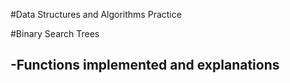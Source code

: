 #Data Structures and Algorithms Practice

#Binary Search Trees

-Functions implemented and explanations
  -
